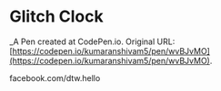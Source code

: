 # Glitch Clock
 _A Pen created at CodePen.io. Original URL: [https://codepen.io/kumaranshivam5/pen/wvBJvMO](https://codepen.io/kumaranshivam5/pen/wvBJvMO).

 facebook.com/dtw.hello